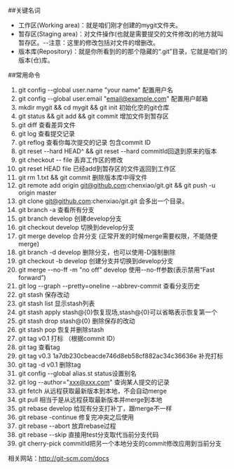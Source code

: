 ##关键名词 
* 工作区(Working area)：就是咱们刚才创建的mygit文件夹。
* 暂存区(Staging area)：对文件操作(也就是需要提交的文件修改)的地方就叫暂存区。--注意：这里的修改包括对文件的增删改。
* 版本库(Repository)：就是你所看到的的那个隐藏的“.git”目录，它就是咱们的版本(仓)库。

##常用命令
1. git config --global user.name "your name"     配置用户名
2. git config --global user.email "email@example.com" 配置用户邮箱
3. mkdir mygit && cd mygit && git init 初始化空的git仓库
4. git status && git add && git commit 增加文件到暂存区
5. git diff 查看差异文件
6. git log 查看提交记录
7. git reflog 查看你每次提交的记录 包含commit ID
8. git reset --hard HEAD^ && git reset --hard commitId回退到原来的版本
9. git checkout -- file 丢弃工作区的修改
10. git reset HEAD file 已经add到暂存区的文件返回到工作区
11. git rm 1.txt && git commit 删除版本库中得文件
12. git remote add origin git@github.com:chenxiao/git.git && git push -u origin master
13. git clone git@github.com:chenxiao/git.git 会多出一个目录。
14. git branch -a 查看所有分支
15. git branch develop 创建develop分支
16. git checkout develop 切换到develop分支
17. git merge develop 合并分支 (正常开发的时候merge需要权限，不能随便merge)
18. git branch -d develop 删除分支，也可以使用-D强制删除
19. git checkout -b develop 创建分支并切换到develop分支
20. git merge --no-ff -m "no off" develop 使用--no-ff参数(表示禁用“Fast forward”)
21. git log --graph --pretty=oneline --abbrev-commit 查看分支历史
22. git stash 保存改动
23. git stash list 显示stash列表
24. git stash apply stash@{0}恢复现场,stash@{0}可以省略表示恢复第一个
25. git stash drop stash@{0} 删除保存的改动
26. git stash pop 恢复并删除stash
27. git tag v0.1 打标 （根据commit ID）
28. git tag 查看tag
29. git tag v0.3 1a7db230cbeacde746d8eb58cf882ac34c36636e 补充打标
30. git tag -d v0.1 删除tag
31. git config --global  alias.st status设置别名
32. git log --author="xxx@xxx.com" 查询某人提交的记录
33. git fetch 从远程获取最新版本到本地，不会自动merge
34. git pull 相当于是从远程获取最新版本并merge到本地
35. git rebase develop 给现有分支打补丁，跟merge不一样
36. git rebase -continue 修复完冲突之后使用
37. git rebase --abort 放弃rebase过程
38. git rebase --skip 直接用test分支取代当前分支代码
39. git cherry-pick commitId把另一个本地分支的commit修改应用到当前分支


相关网站：http://git-scm.com/docs
